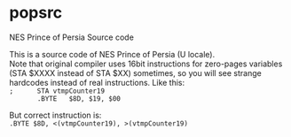 # popsrc
NES Prince of Persia Source code

This is a source code of NES Prince of Persia (U locale).  
Note that original compiler uses 16bit instructions for zero-pages variables (STA $XXXX instead of STA $XX) sometimes, so you will see strange hardcodes instead of real instructions. Like this:  
`;		STA	vtmpCounter19`  
`		.BYTE	$8D, $19, $00`
    
But correct instruction is:  
`.BYTE $8D, <(vtmpCounter19), >(vtmpCounter19)`
